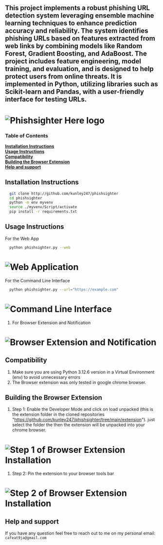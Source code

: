 ## This project implements a robust phishing URL detection system leveraging ensemble machine learning techniques to enhance prediction accuracy and reliability. The system identifies phishing URLs based on features extracted from web links by combining models like Random Forest, Gradient Boosting, and AdaBoost. The project includes feature engineering, model training, and evaluation, and is designed to help protect users from online threats. It is implemented in Python, utilizing libraries such as Scikit-learn and Pandas, with a user-friendly interface for testing URLs.


# ![Phishsighter Here logo](https://github.com/kunley247/phishsighter/blob/main/static/image.jpg) 


### Table of Contents
**[Installation Instructions](#installation-instructions)**<br>
**[Usage Instructions](#usage-instructions)**<br>
**[Compatibility](#compatibility)**<br>
**[Building the Browser Extension](#building-the-browser-extension)**<br>
**[Help and support](#help-and-support)**<br>


## Installation Instructions
```bash
  git clone http://github.com/kunley247/phishsighter
  cd phishsighter
  python -m env myvenv
  source ./myvenv/Script/activate
  pip install -r requirements.txt
```

## Usage Instructions
For the Web App
  ```bash
    python phishsighter.py --web
  ```

# ![Web Application](https://github.com/kunley247/phishsighter/blob/main/screenshots/gui.png) 

For the Command Line Interface
  ```bash
    python phishsighter.py --url="https://example.com"
  ```

# ![Command Line Interface](https://github.com/kunley247/phishsighter/blob/main/screenshots/cli.png) 

1. For Browser Extension and Notification
# ![Browser Extension and Notification](https://github.com/kunley247/phishsighter/blob/main/screenshots/broswer-extension-and-notification.png) 

## Compatibility
1. Make sure you are using Python 3.12.6 version in a Virtual Environment (env) to avoid unnecessary errors
2. The Browser extension was only tested in google chrome browser.

## Building the Browser Extension
1. Step 1: Enable the Developer Mode and click on load unpacked (this is the extension folder in the cloned repositories "https://github.com/kunley247/phishsighter/tree/main/extension"). just select the folder the then the extension will be unpacked into your chrome browser.

# ![Step 1 of Browser Extension Installation](https://github.com/kunley247/phishsighter/blob/main/screenshots/browser-extension.png) 

1. Step 2: Pin the extension to your browser tools bar
# ![Step 2 of Browser Extension Installation](https://github.com/kunley247/phishsighter/blob/main/screenshots/browser-extention-step3.png) 


## Help and support
If you have any question feel free to reach out to me on my personal email: ```cafeat9ja@gmail.com```
